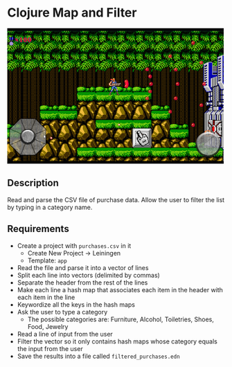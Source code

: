 # Clojure Map and Filter

![screenshot](screenshot.png)

## Description

Read and parse the CSV file of purchase data. Allow the user to filter the list by typing in a category name.

## Requirements

* Create a project with `purchases.csv` in it
  * Create New Project -> Leiningen
  * Template: `app`
* Read the file and parse it into a vector of lines
* Split each line into vectors (delimited by commas)
* Separate the header from the rest of the lines
* Make each line a hash map that associates each item in the header with each item in the line
* Keywordize all the keys in the hash maps
* Ask the user to type a category
  * The possible categories are: Furniture, Alcohol, Toiletries, Shoes, Food, Jewelry
* Read a line of input from the user
* Filter the vector so it only contains hash maps whose category equals the input from the user
* Save the results into a file called `filtered_purchases.edn`
